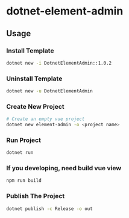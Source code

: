 # dotnet-element-admin

## Usage
### Install Template
```bash
dotnet new -i DotnetElementAdmin::1.0.2
```

### Uninstall Template
```bash
dotnet new -u DotnetElementAdmin
```

### Create New Project
```bash
# Create an empty vue project
dotnet new element-admin -o <project name>
```

### Run Project
```bash
dotnet run
```

### If you developing, need build vue view 
```bash
npm run build
```

### Publish The Project
```bash
dotnet publish -c Release -o out
```